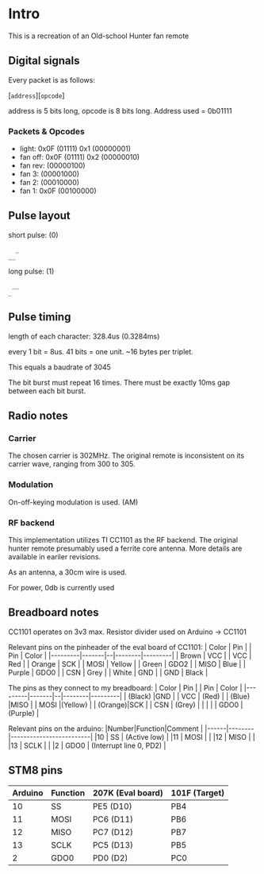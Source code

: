 # Intro

This is a recreation of an Old-school Hunter fan remote

## Digital signals

Every packet is as follows:

   [`address`][`opcode`]

address is 5 bits long, opcode is 8 bits long. Address used = 0b01111

### Packets & Opcodes

* light:    0x0F (01111) 0x1 (00000001)
* fan off:  0x0F (01111) 0x2 (00000010)
* fan rev:                   (00000100)
* fan 3:                     (00001000)
* fan 2:                     (00010000)
* fan 1:    0x0F             (00100000)

## Pulse layout

short pulse: (0)

      _
    __

long pulse: (1)

     __
    _

## Pulse timing

length of each character: 328.4us (0.3284ms)

every 1 bit = 8us.
41 bits = one unit.
~16 bytes per triplet.

This equals a baudrate of 3045

The bit burst must repeat 16 times.
There must be exactly 10ms gap between each bit burst.

## Radio notes

### Carrier

The chosen carrier is 302MHz. The original remote is inconsistent on its carrier wave, ranging from 300 to 305.

### Modulation

On-off-keying modulation is used. (AM)

### RF backend

This implementation utilizes TI CC1101 as the RF backend. The original hunter remote presumably used a ferrite core antenna. More details are available in eariler revisions.

As an antenna, a 30cm wire is used.

For power, 0db is currently used

## Breadboard notes

CC1101 operates on 3v3 max. Resistor divider used on Arduino -> CC1101

Relevant pins on the pinheader of the eval board of CC1101:
| Color   | Pin   |  |   Pin  | Color   |
|---------|-------|--|--------|---------|
|  Brown  | VCC   |  | VCC    | Red     |
|  Orange | SCK   |  | MOSI   | Yellow  |
|  Green  | GDO2  |  | MISO   | Blue    |
|  Purple | GDO0  |  | CSN    | Grey    |
|  White  | GND   |  | GND    | Black   |


The pins as they connect to my breadboard:
| Color   | Pin   |  |   Pin  | Color   |
|---------|-------|--|--------|---------|
| (Black) |GND    |  |    VCC |   (Red) |
| (Blue)  |MISO   |  |   MOSI |(Yellow) |
| (Orange)|SCK    |  |    CSN |  (Grey) |
|         |       |  |   GDO0 |(Purple) |

Relevant pins on the arduino:
|Number|Function|Comment                  |
|------|--------|-------------------------|
|10    | SS     | (Active low)            |
|11    | MOSI   |                         |
|12    | MISO   |                         |
|13    | SCLK   |                         |
|2     | GDO0   | (Interrupt line 0, PD2) |

## STM8 pins

|Arduino|Function|207K (Eval board)   |101F (Target)  |
|-------|--------|--------------------|---------------|
|10     | SS     |PE5 (D10)           |PB4            |
|11     | MOSI   |PC6 (D11)           |PB6            |
|12     | MISO   |PC7 (D12)           |PB7            |
|13     | SCLK   |PC5 (D13)           |PB5            |
|2      | GDO0   |PD0 (D2)            |PC0            |
